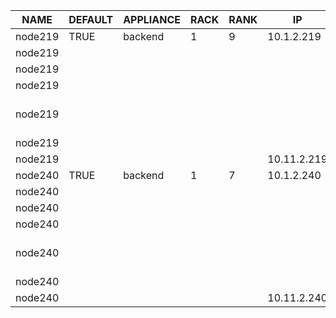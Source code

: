 | NAME | DEFAULT | APPLIANCE | RACK | RANK | IP | MAC | INTERFACE | NETWORK | CHANNEL | OPTIONS | VLAN |
| ---- | ------- | --------- | ---- | ---- | -- | --- | --------- | ------- | ------- | ------- | ---- |
| node219 | TRUE | backend | 1 | 9 | 10.1.2.219 | 90:b1:1c:09:eb:af | eno1 | private |  |  |  |
| node219 |  |  |  |  |  | 90:b1:1c:09:eb:b0 | eno2 |  |  |  |  |
| node219 |  |  |  |  |  | 90:b1:1c:09:eb:b1 | eno3 |  | bond0 |  |  |
| node219 |  |  |  |  |  | 90:b1:1c:09:eb:b2 | eno4 |  | bond0 |  |  |
| node219 |  |  |  |  |  |  | bond0 |  | br0 | bonding-opts="mode=1 primary=eno3" |  |
| node219 |  |  |  |  |  |  | br0 |  |  | bridge |  |
| node219 |  |  |  |  | 10.11.2.219 |  | br0.77 | vlad |  |  | 77 |
| node240 | TRUE | backend | 1 | 7 | 10.1.2.240 | ec:f4:bb:d6:c3:a8 | em1 | private |  |  |  |
| node240 |  |  |  |  |  | ec:f4:bb:d6:c3:a9 | em2 |  |  |  |  |
| node240 |  |  |  |  |  | ec:f4:bb:d6:c3:aa | em3 |  | bond0 |  |  |
| node240 |  |  |  |  |  | ec:f4:bb:d6:c3:ab | em4 |  | bond0 |  |  |
| node240 |  |  |  |  |  |  | bond0 |  | br0 | bonding-opts="mode=1 primary=em3" |  |
| node240 |  |  |  |  |  |  | br0 |  |  | bridge |  |
| node240 |  |  |  |  | 10.11.2.240 |  | br0.77 | vlad |  |  | 77 |
